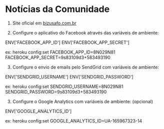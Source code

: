 # Notícias da Comunidade

1. Site oficial em [bizusafo.com.br](http://bizusafo.com.br)

2. Configure o aplicativo do Facebook através das variáveis de ambiente:

ENV['FACEBOOK_APP_ID']
ENV['FACEBOOK_APP_SECRET']

ex: heroku config:set FACEBOOK_APP_ID=8N029N81 FACEBOOK_APP_SECRET=9s83109d3+583493190

3. Configure o envio de emails pelo SendGrid com variáveis de ambiente:

ENV['SENDGRID_USERNAME']
ENV['SENDGRID_PASSWORD']

ex: heroku config:set SENDGRID_USERNAME=8N029N81 SENDGRID_PASSWORD=9s83109d3+583493190

3. Configure o Google Analytics com variáveis de ambiente: (opcional)

ENV['GOOGLE_ANALYTICS_ID']

ex: heroku config:set GOOGLE_ANALYTICS_ID=UA-165967323-14
